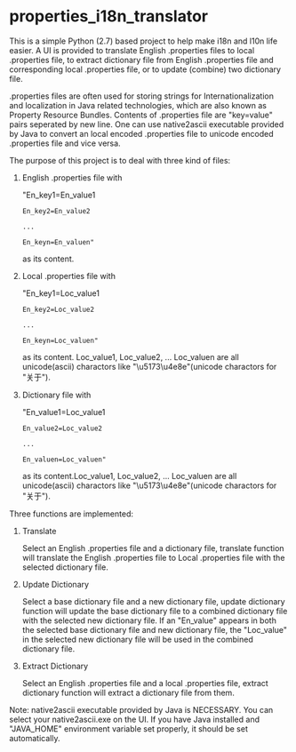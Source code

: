properties_i18n_translator
==========================

This is a simple Python (2.7) based project to help make i18n and l10n life easier. A UI is provided to translate English .properties files to local .properties file, to extract dictionary file from English .properties file and corresponding local .properties file, or to update (combine) two dictionary file.

.properties files are often used for storing strings for Internationalization and localization in Java related technologies, which are also known as Property Resource Bundles. Contents of .properties file are "key=value" pairs seperated by new line. One can use native2ascii executable provided by Java to convert an local encoded .properties file to unicode encoded .properties file and vice versa. 

The purpose of this project is to deal with three kind of files:

1. English .properties file with 

      "En_key1=En_value1
      
       En_key2=En_value2
       
       ...
       
       En_keyn=En_valuen" 
       
   as its content.
   
2. Local .properties file with 

      "En_key1=Loc_value1
      
       En_key2=Loc_value2
       
       ...
       
       En_keyn=Loc_valuen" 
       
   as its content. Loc_value1, Loc_value2, ... Loc_valuen are all unicode(ascii) charactors like "\u5173\u4e8e"(unicode charactors for "关于").
   
3. Dictionary file with 

      "En_value1=Loc_value1
      
       En_value2=Loc_value2
       
       ...
       
       En_valuen=Loc_valuen"
       
   as its content.Loc_value1, Loc_value2, ... Loc_valuen are all unicode(ascii) charactors like "\u5173\u4e8e"(unicode charactors for "关于").
   
Three functions are implemented:

1. Translate

   Select an English .properties file and a dictionary file, translate function will translate the English .properties file to Local .properties file with the selected dictionary file.
   
2. Update Dictionary

   Select a base dictionary file and a new dictionary file, update dictionary function will update the base dictionary file to a combined dictionary file with the selected new dictionary file. If an "En_value" appears in both the selected base dictionary file and new dictionary file, the "Loc_value" in the selected new dictionary file will be used in the combined dictionary file.
   
3. Extract Dictionary

   Select an English .properties file and a local .properties file, extract dictionary function will extract a dictionary file from them.
   
Note: native2ascii executable provided by Java is NECESSARY. You can select your native2ascii.exe on the UI. If you have Java installed and "JAVA_HOME" environment variable set properly, it should be set automatically.
